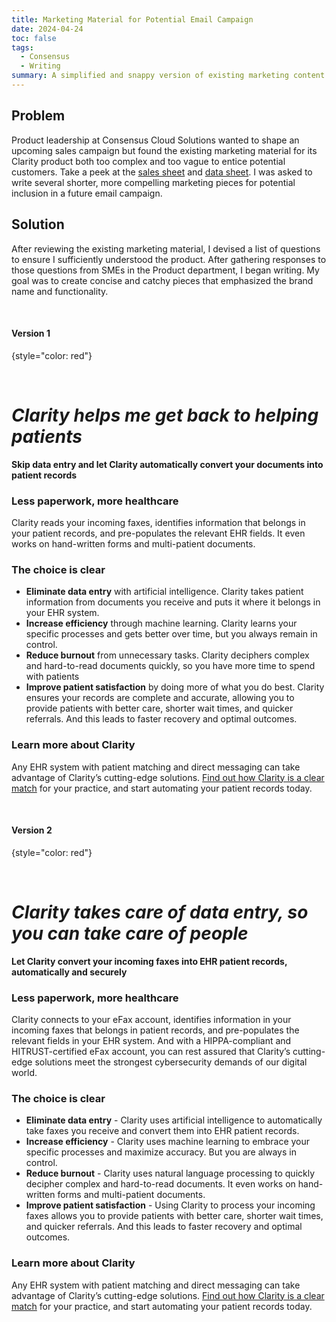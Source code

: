 ```yaml
---
title: Marketing Material for Potential Email Campaign
date: 2024-04-24
toc: false
tags:
  - Consensus
  - Writing
summary: A simplified and snappy version of existing marketing content intended to quickly entice prospective customers 
---
```



## Problem
Product leadership at Consensus Cloud Solutions wanted to shape an upcoming sales campaign but found the existing marketing material for its Clarity product both too complex and too vague to entice potential customers. Take a peek at the [sales sheet](https://drive.google.com/file/d/1to2X4P_ulOAjNJ-iDREY288haDhPOzyb/view) and [data sheet](https://drive.google.com/file/d/1QUnaQ8GHml8dWH7NMDoTc-_OpoctIPxd/view). I was asked to write several shorter, more compelling marketing pieces for potential inclusion in a future email campaign. 

## Solution
After reviewing the existing marketing material, I devised a list of questions to ensure I sufficiently understood the product. After gathering responses to those questions from SMEs in the Product department, I began writing. My goal was to create concise and catchy pieces that emphasized the brand name and functionality.

<br/>

#### Version 1
{style="color: red"}

<br/>

# _Clarity helps me get back to helping patients_
**Skip data entry and let Clarity automatically convert your documents into patient records**

### Less paperwork, more healthcare
Clarity reads your incoming faxes, identifies information that belongs in your patient records, and pre-populates the relevant EHR fields. It even works on hand-written forms and multi-patient documents. 
### The choice is clear
- **Eliminate data entry** with artificial intelligence. Clarity takes patient information from documents you receive and puts it where it belongs in your EHR system. 
- **Increase efficiency** through machine learning. Clarity learns your specific processes and gets better over time, but you always remain in control. 
- **Reduce burnout** from unnecessary tasks. Clarity deciphers complex and hard-to-read documents quickly, so you have more time to spend with patients
- **Improve patient satisfaction** by doing more of what you do best. Clarity ensures your records are complete and accurate, allowing you to provide patients with better care, shorter wait times, and quicker referrals. And this leads to faster recovery and optimal outcomes.
### Learn more about Clarity
Any EHR system with patient matching and direct messaging can take advantage of Clarity’s cutting-edge solutions. [Find out how Clarity is a clear match](https://www.consensus.com/request-a-demo/) for your practice, and start automating your patient records today.

<br/>

#### Version 2
{style="color: red"}

<br/>

# _Clarity takes care of data entry, so you can take care of people_
**Let Clarity convert your incoming faxes into EHR patient records, automatically and securely**

### Less paperwork, more healthcare
Clarity connects to your eFax account, identifies information in your incoming faxes that belongs in patient records, and pre-populates the relevant fields in your EHR system. And with a HIPPA-compliant and HITRUST-certified eFax account, you can rest assured that Clarity’s cutting-edge solutions meet the strongest cybersecurity demands of our digital world. 
### The choice is clear
- **Eliminate data entry** - Clarity uses artificial intelligence to automatically take faxes you receive and convert them into EHR patient records. 
- **Increase efficiency** - Clarity uses machine learning to embrace your specific processes and maximize accuracy. But you are always in control.
- **Reduce burnout** - Clarity uses natural language processing to quickly decipher complex and hard-to-read documents. It even works on hand-written forms and multi-patient documents. 
- **Improve patient satisfaction** - Using Clarity to process your incoming faxes allows you to provide patients with better care, shorter wait times, and quicker referrals. And this leads to faster recovery and optimal outcomes.
### Learn more about Clarity
Any EHR system with patient matching and direct messaging can take advantage of Clarity’s cutting-edge solutions. [Find out how Clarity is a clear match](https://www.consensus.com/request-a-demo/) for your practice, and start automating your patient records today.



<!--more-->
